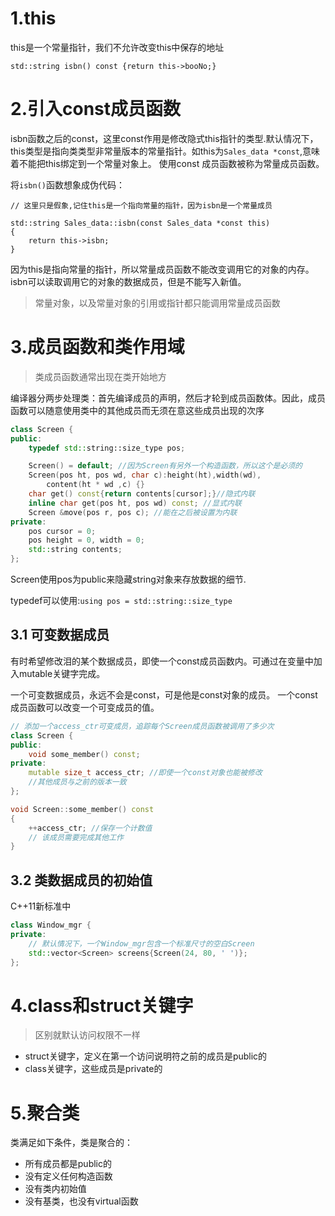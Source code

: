 # 1.this

this是一个常量指针，我们不允许改变this中保存的地址

`std::string isbn() const {return this->booNo;}`

# 2.引入const成员函数
isbn函数之后的const，这里const作用是修改隐式this指针的类型.默认情况下，this类型是指向类类型非常量版本的常量指针。如this为`Sales_data *const`,意味着不能把this绑定到一个常量对象上。 使用const 成员函数被称为常量成员函数。

将`isbn()`函数想象成伪代码：

```
// 这里只是假象,记住this是一个指向常量的指针，因为isbn是一个常量成员

std::string Sales_data::isbn(const Sales_data *const this)
{
	return this->isbn;
}
```
因为this是指向常量的指针，所以常量成员函数不能改变调用它的对象的内存。isbn可以读取调用它的对象的数据成员，但是不能写入新值。

> 常量对象，以及常量对象的引用或指针都只能调用常量成员函数

# 3.成员函数和类作用域

> 类成员函数通常出现在类开始地方

编译器分两步处理类：首先编译成员的声明，然后才轮到成员函数体。因此，成员函数可以随意使用类中的其他成员而无须在意这些成员出现的次序

```cpp
class Screen {
public:
	typedef std::string::size_type pos;

	Screen() = default; //因为Screen有另外一个构造函数，所以这个是必须的
	Screen(pos ht, pos wd, char c):height(ht),width(wd),
		content(ht * wd ,c) {}
	char get() const{return contents[cursor];}//隐式内联
	inline char get(pos ht, pos wd) const; //显式内联
	Screen &move(pos r, pos c); //能在之后被设置为内联
private:
	pos cursor = 0;
	pos height = 0, width = 0;
	std::string contents;
};
```

Screen使用pos为public来隐藏string对象来存放数据的细节.

typedef可以使用:`using pos = std::string::size_type`

## 3.1 可变数据成员

有时希望修改泪的某个数据成员，即使一个const成员函数内。可通过在变量中加入mutable关键字完成。

一个可变数据成员，永远不会是const，可是他是const对象的成员。 一个const成员函数可以改变一个可变成员的值。

```cpp
// 添加一个access_ctr可变成员，追踪每个Screen成员函数被调用了多少次
class Screen {
public:
	void some_member() const;
private:
	mutable size_t access_ctr; //即使一个const对象也能被修改
	//其他成员与之前的版本一致
};

void Screen::some_member() const
{
	++access_ctr; //保存一个计数值
	// 该成员需要完成其他工作
}
```

## 3.2 类数据成员的初始值
C++11新标准中

```cpp
class Window_mgr {
private:
	// 默认情况下，一个Window_mgr包含一个标准尺寸的空白Screen
	std::vector<Screen> screens{Screen(24, 80, ' ')};
};
```
# 4.class和struct关键字

> 区别就默认访问权限不一样

* struct关键字，定义在第一个访问说明符之前的成员是public的
* class关键字，这些成员是private的

# 5.聚合类

类满足如下条件，类是聚合的：

* 所有成员都是public的
* 没有定义任何构造函数
* 没有类内初始值
* 没有基类，也没有virtual函数